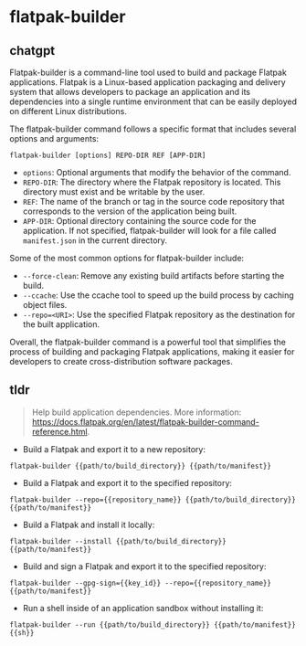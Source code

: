 # flatpak-builder 
## chatgpt 
Flatpak-builder is a command-line tool used to build and package Flatpak applications. Flatpak is a Linux-based application packaging and delivery system that allows developers to package an application and its dependencies into a single runtime environment that can be easily deployed on different Linux distributions.

The flatpak-builder command follows a specific format that includes several options and arguments:

`flatpak-builder [options] REPO-DIR REF [APP-DIR]`

- `options`: Optional arguments that modify the behavior of the command.
- `REPO-DIR`: The directory where the Flatpak repository is located. This directory must exist and be writable by the user.
- `REF`: The name of the branch or tag in the source code repository that corresponds to the version of the application being built.
- `APP-DIR`: Optional directory containing the source code for the application. If not specified, flatpak-builder will look for a file called `manifest.json` in the current directory.

Some of the most common options for flatpak-builder include:

- `--force-clean`: Remove any existing build artifacts before starting the build.
- `--ccache`: Use the ccache tool to speed up the build process by caching object files.
- `--repo=<URI>`: Use the specified Flatpak repository as the destination for the built application.

Overall, the flatpak-builder command is a powerful tool that simplifies the process of building and packaging Flatpak applications, making it easier for developers to create cross-distribution software packages. 

## tldr 
 
> Help build application dependencies.
> More information: <https://docs.flatpak.org/en/latest/flatpak-builder-command-reference.html>.

- Build a Flatpak and export it to a new repository:

`flatpak-builder {{path/to/build_directory}} {{path/to/manifest}}`

- Build a Flatpak and export it to the specified repository:

`flatpak-builder --repo={{repository_name}} {{path/to/build_directory}} {{path/to/manifest}}`

- Build a Flatpak and install it locally:

`flatpak-builder --install {{path/to/build_directory}} {{path/to/manifest}}`

- Build and sign a Flatpak and export it to the specified repository:

`flatpak-builder --gpg-sign={{key_id}} --repo={{repository_name}} {{path/to/manifest}}`

- Run a shell inside of an application sandbox without installing it:

`flatpak-builder --run {{path/to/build_directory}} {{path/to/manifest}} {{sh}}`
